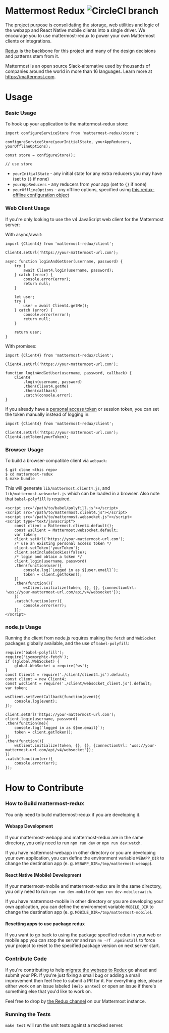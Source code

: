 # Mattermost Redux ![CircleCI branch](https://img.shields.io/circleci/project/github/mattermost/mattermost-redux/master.svg)

The project purpose is consolidating the storage, web utilities and logic of the webapp and React Native mobile clients into a single driver. We encourage you to use mattermost-redux to power your own Mattermost clients or integrations.

[Redux](http://redux.js.org/docs/introduction/) is the backbone for this project and many of the design decisions and patterns stem from it.

Mattermost is an open source Slack-alternative used by thousands of companies around the world in more than 16 languages. Learn more at https://mattermost.com.

# Usage

### Basic Usage

To hook up your application to the mattermost-redux store:

```
import configureServiceStore from 'mattermost-redux/store';

configureServiceStore(yourInitialState, yourAppReducers, yourOfflineOptions);

const store = configureStore();

// use store
```

* `yourInitialState` - any initial state for any extra reducers you may have (set to `{}` if none)
* `yourAppReducers` - any reducers from your app (set to `{}` if none)
* `yourOfflineOptions` - any offline options, specified using [this redux-offline configuration object](https://github.com/jevakallio/redux-offline#configuration-object)

### Web Client Usage

If you're only looking to use the v4 JavaScript web client for the Mattermost server:

With async/await:
```
import {Client4} from 'mattermost-redux/client';

Client4.setUrl('https://your-mattermost-url.com');

async function loginAndGetUser(username, password) {
    try {
        await Client4.login(username, password);
    } catch (error) {
        console.error(error);
        return null;
    }

    let user;
    try {
        user = await Client4.getMe();
    } catch (error) {
        console.error(error);
        return null;
    }

    return user;
}

```

With promises:
```
import {Client4} from 'mattermost-redux/client';

Client4.setUrl('https://your-mattermost-url.com');

function loginAndGetUser(username, password, callback) {
    Client4
        .login(username, password)
        .then(Client4.getMe)
        .then(callback)
        .catch(console.error);
}
```

If you already have a [personal access token](https://docs.mattermost.com/guides/developer/personal-access-tokens.html) or session token, you can set the token manually instead of logging in:

```
import {Client4} from 'mattermost-redux/client';

Client4.setUrl('https://your-mattermost-url.com');
Client4.setToken(yourToken);
```

### Browser Usage

To build a browser-compatible client via `webpack`:

```
$ git clone <this repo>
$ cd mattermost-redux
$ make bundle
```

This will generate `lib/mattermost.client4.js`, and `lib/mattermost.websocket.js` which can be loaded in a browser. Also note that `babel-polyfill` is required.

```
<script src="/path/to/babel/polyfill.js"></script>
<script src="/path/to/mattermost.client4.js"></script>
<script src="/path/to/mattermost.websocket.js"></script>
<script type="text/javascript">
    const client = Mattermost.client4.default();
    const wsClient = Mattermost.websocket.default;
    var token;
    client.setUrl('https://your-mattermost-url.com');
    /* use an existing personal access token */
    client.setToken('yourToken');
    client.setIncludeCookies(false);
    /* login and obtain a token */
    client.login(username, password)
    .then(function(user){
        console.log(`Logged in as ${user.email}`);
        token = client.getToken();
    })
    .then(function(){
        wsClient.initialize(token, {}, {}, {connectionUrl: 'wss://your-mattermost-url.com/api/v4/websocket'});
    })
    .catch(function(err){
        console.error(err);
    });
</script>
```

### node.js Usage

Running the client from node.js requires making the `fetch` and `WebSocket` packages globally available, and the use of `babel-polyfill`:

```
require('babel-polyfill');
require('isomorphic-fetch');
if (!global.WebSocket) {
    global.WebSocket = require('ws');
}
const Client4 = require('./client/client4.js').default;
const client = new Client4;
const wsClient = require('./client/websocket_client.js').default;
var token;

wsClient.setEventCallback(function(event){
    console.log(event);
});

client.setUrl('https://your-mattermost-url.com');
client.login(username, password)
.then(function(me){
    console.log(`logged in as ${me.email}`);
    token = client.getToken();
})
.then(function(){
    wsClient.initialize(token, {}, {}, {connectionUrl: 'wss://your-mattermost-url.com/api/v4/websocket'});
})
.catch(function(err){
    console.error(err);
});
```

# How to Contribute

### How to Build mattermost-redux

You only need to build mattermost-redux if you are developing it. 

#### Webapp Development
If your mattermost-webapp and mattermost-redux are in the same directory, you only 
need to run `npm run dev` or `npm run dev:watch`.
 
If you have mattermost-webapp in other directory or you are developing your own 
application, you can define the environment variable `WEBAPP_DIR` to change the 
destination app
(e. g. `WEBAPP_DIR=/tmp/mattermost-webapp`).

#### React Native (Mobile) Development
If your mattermost-mobile and mattermost-redux are in the same directory, you only 
need to run `npm run dev-mobile` or `npm run dev-mobile:watch`.
 
If you have mattermost-mobile in other directory or you are developing your own 
application, you can define the environment variable `MOBILE_DIR` to change the 
destination app
(e. g. `MOBILE_DIR=/tmp/mattermost-mobile`).

#### Resetting apps to use package redux
If you want to go back to using the package specified redux in your web or mobile
app you can stop the server and run `rm -rf .npminstall` to force
your project to reset to the specified package version on next server start.  

### Contribute Code

If you're contributing to help [migrate the webapp to Redux](https://docs.mattermost.com/developer/webapp-to-redux.html) go ahead and submit your PR. If you're just fixing a small bug or adding a small improvement then feel free to submit a PR for it. For everything else, please either work on an issue labeled `[Help Wanted]` or open an issue if there's something else that you'd like to work on.

Feel free to drop by [the Redux channel](https://pre-release.mattermost.com/core/channels/redux) on our Mattermost instance.

### Running the Tests

`make test` will run the unit tests against a mocked server.
